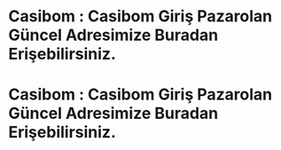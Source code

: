 # Casibom : Casibom Giriş Pazarolan Güncel Adresimize Buradan Erişebilirsiniz.
# Casibom : Casibom Giriş Pazarolan Güncel Adresimize Buradan Erişebilirsiniz.
